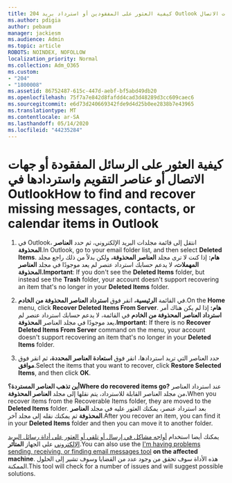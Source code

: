 ```yaml
---
title: 204 كيفية العثور على المفقودين أو استرداد بريد Outlook المفقود أو التقويم أو جهات الاتصال
ms.author: pdigia
author: pebaum
manager: jackiesm
ms.audience: Admin
ms.topic: article
ROBOTS: NOINDEX, NOFOLLOW
localization_priority: Normal
ms.collection: Adm_O365
ms.custom:
- "204"
- "1800008"
ms.assetid: 86752487-615c-447d-aebf-bf5abd49db20
ms.openlocfilehash: 75f7a7e842d8fafdd4cad3d48289d3cc609caec6
ms.sourcegitcommit: e6d73d240669342fde9d4d25b0ee2838b7e43965
ms.translationtype: MT
ms.contentlocale: ar-SA
ms.lasthandoff: 05/14/2020
ms.locfileid: "44235284"
---
```

# <a name="how-to-find-and-recover-missing-messages-contacts-or-calendar-items-in-outlook"></a><span data-ttu-id="1ee7c-102">كيفية العثور على الرسائل المفقودة أو جهات الاتصال أو عناصر التقويم واستردادها في Outlook</span><span class="sxs-lookup"><span data-stu-id="1ee7c-102">How to find and recover missing messages, contacts, or calendar items in Outlook</span></span>

1. <span data-ttu-id="1ee7c-103">في Outlook، انتقل إلى قائمة مجلدات البريد الإلكتروني، ثم حدد **العناصر المحذوفة**.</span><span class="sxs-lookup"><span data-stu-id="1ee7c-103">In Outlook, go to your email folder list, and then select **Deleted Items**.</span></span> <span data-ttu-id="1ee7c-104">**هام:** إذا كنت لا ترى مجلد **العناصر المحذوفة،** ولكن بدلاً من ذلك راجع مجلد **المهملات،** لا يدعم حسابك استرداد عنصر لم يعد موجودًا في مجلد **العناصر المحذوفة.**</span><span class="sxs-lookup"><span data-stu-id="1ee7c-104">**Important**: If you don't see the **Deleted Items** folder, but instead see the **Trash** folder, your account doesn't support recovering an item that's no longer in your **Deleted Items** folder.</span></span>

2. <span data-ttu-id="1ee7c-105">في القائمة **الرئيسية،** انقر فوق **استرداد العناصر المحذوفة من الخادم**.</span><span class="sxs-lookup"><span data-stu-id="1ee7c-105">On the **Home** menu, click **Recover Deleted Items From Server**.</span></span> <span data-ttu-id="1ee7c-106">**هام:** إذا لم يكن هناك أمر **استرداد العناصر المحذوفة من الخادم** في القائمة، لا يدعم حسابك استرداد عنصر لم يعد موجودًا في مجلد العناصر **المحذوفة.**</span><span class="sxs-lookup"><span data-stu-id="1ee7c-106">**Important**: If there is no **Recover Deleted Items From Server** command on the menu, your account doesn't support recovering an item that's no longer in your **Deleted Items** folder.</span></span>

3. <span data-ttu-id="1ee7c-107">حدد العناصر التي تريد استردادها، انقر فوق **استعادة العناصر المحددة،** ثم انقر فوق **موافق**.</span><span class="sxs-lookup"><span data-stu-id="1ee7c-107">Select the items that you want to recover, click **Restore Selected Items**, and then click **OK**.</span></span>

<span data-ttu-id="1ee7c-108">**أين تذهب العناصر المستردة؟**</span><span class="sxs-lookup"><span data-stu-id="1ee7c-108">**Where do recovered items go?**</span></span> <span data-ttu-id="1ee7c-109">عند استرداد العناصر من مجلد العناصر القابلة للاسترداد، يتم نقلها إلى مجلد **العناصر المحذوفة.**</span><span class="sxs-lookup"><span data-stu-id="1ee7c-109">When you recover items from the Recoverable Items folder, they are moved to the **Deleted Items** folder.</span></span> <span data-ttu-id="1ee7c-110">بعد استرداد عنصر، يمكنك العثور عليه في مجلد **العناصر المحذوفة** ثم يمكنك نقله إلى مجلد آخر.</span><span class="sxs-lookup"><span data-stu-id="1ee7c-110">After you recover an item, you can find it in your **Deleted Items** folder and then you can move it to another folder.</span></span>

<span data-ttu-id="1ee7c-111">يمكنك أيضا استخدام [أواجه مشاكل في إرسال أو تلقي أو العثور على أداة رسائل البريد الإلكتروني](https://aka.ms/SaRA-OutlookSendReceive) على الجهاز **المتأثر**.</span><span class="sxs-lookup"><span data-stu-id="1ee7c-111">You can also use the [I'm having problems sending, receiving, or finding email messages tool](https://aka.ms/SaRA-OutlookSendReceive) **on the affected machine**.</span></span> <span data-ttu-id="1ee7c-112">هذه الأداة سوف تحقق من وجود عدد من القضايا وسوف تشير إلى الحلول الممكنة.</span><span class="sxs-lookup"><span data-stu-id="1ee7c-112">This tool will check for a number of issues and will suggest possible solutions.</span></span>
